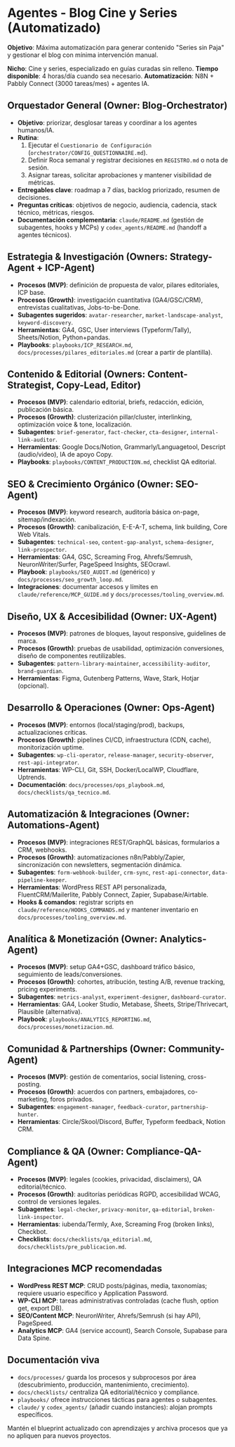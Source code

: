 # Agentes - Blog Cine y Series (Automatizado)

**Objetivo**: Máxima automatización para generar contenido "Series sin Paja" y gestionar el blog con mínima intervención manual.

**Nicho**: Cine y series, especializado en guías curadas sin relleno.
**Tiempo disponible**: 4 horas/día cuando sea necesario.
**Automatización**: N8N + Pabbly Connect (3000 tareas/mes) + agentes IA.

## Orquestador General (Owner: Blog-Orchestrator)
- **Objetivo**: priorizar, desglosar tareas y coordinar a los agentes humanos/IA.
- **Rutina**:
  1. Ejecutar el `Cuestionario de Configuración` (`orchestrator/CONFIG_QUESTIONNAIRE.md`).
  2. Definir Roca semanal y registrar decisiones en `REGISTRO.md` o nota de sesión.
  3. Asignar tareas, solicitar aprobaciones y mantener visibilidad de métricas.
- **Entregables clave**: roadmap a 7 días, backlog priorizado, resumen de decisiones.
- **Preguntas críticas**: objetivos de negocio, audiencia, cadencia, stack técnico, métricas, riesgos.
- **Documentación complementaria**: `claude/README.md` (gestión de subagentes, hooks y MCPs) y `codex_agents/README.md` (handoff a agentes técnicos).

## Estrategia & Investigación (Owners: Strategy-Agent + ICP-Agent)
- **Procesos (MVP)**: definición de propuesta de valor, pilares editoriales, ICP base.
- **Procesos (Growth)**: investigación cuantitativa (GA4/GSC/CRM), entrevistas cualitativas, Jobs-to-be-Done.
- **Subagentes sugeridos**: `avatar-researcher`, `market-landscape-analyst`, `keyword-discovery`.
- **Herramientas**: GA4, GSC, User interviews (Typeform/Tally), Sheets/Notion, Python+pandas.
- **Playbooks**: `playbooks/ICP_RESEARCH.md`, `docs/processes/pilares_editoriales.md` (crear a partir de plantilla).

## Contenido & Editorial (Owners: Content-Strategist, Copy-Lead, Editor)
- **Procesos (MVP)**: calendario editorial, briefs, redacción, edición, publicación básica.
- **Procesos (Growth)**: clusterización pillar/cluster, interlinking, optimización voice & tone, localización.
- **Subagentes**: `brief-generator`, `fact-checker`, `cta-designer`, `internal-link-auditor`.
- **Herramientas**: Google Docs/Notion, Grammarly/Languagetool, Descript (audio/video), IA de apoyo Copy.
- **Playbooks**: `playbooks/CONTENT_PRODUCTION.md`, checklist QA editorial.

## SEO & Crecimiento Orgánico (Owner: SEO-Agent)
- **Procesos (MVP)**: keyword research, auditoría básica on-page, sitemap/indexación.
- **Procesos (Growth)**: canibalización, E-E-A-T, schema, link building, Core Web Vitals.
- **Subagentes**: `technical-seo`, `content-gap-analyst`, `schema-designer`, `link-prospector`.
- **Herramientas**: GA4, GSC, Screaming Frog, Ahrefs/Semrush, NeuronWriter/Surfer, PageSpeed Insights, SEOcrawl.
- **Playbook**: `playbooks/SEO_AUDIT.md` (genérico) y `docs/processes/seo_growth_loop.md`.
- **Integraciones**: documentar accesos y límites en `claude/reference/MCP_GUIDE.md` y `docs/processes/tooling_overview.md`.

## Diseño, UX & Accesibilidad (Owner: UX-Agent)
- **Procesos (MVP)**: patrones de bloques, layout responsive, guidelines de marca.
- **Procesos (Growth)**: pruebas de usabilidad, optimización conversiones, diseño de componentes reutilizables.
- **Subagentes**: `pattern-library-maintainer`, `accessibility-auditor`, `brand-guardian`.
- **Herramientas**: Figma, Gutenberg Patterns, Wave, Stark, Hotjar (opcional).

## Desarrollo & Operaciones (Owner: Ops-Agent)
- **Procesos (MVP)**: entornos (local/staging/prod), backups, actualizaciones críticas.
- **Procesos (Growth)**: pipelines CI/CD, infraestructura (CDN, cache), monitorización uptime.
- **Subagentes**: `wp-cli-operator`, `release-manager`, `security-observer`, `rest-api-integrator`.
- **Herramientas**: WP-CLI, Git, SSH, Docker/LocalWP, Cloudflare, Uptrends.
- **Documentación**: `docs/processes/ops_playbook.md`, `docs/checklists/qa_tecnico.md`.

## Automatización & Integraciones (Owner: Automations-Agent)
- **Procesos (MVP)**: integraciones REST/GraphQL básicas, formularios a CRM, webhooks.
- **Procesos (Growth)**: automatizaciones n8n/Pabbly/Zapier, sincronización con newsletters, segmentación dinámica.
- **Subagentes**: `form-webhook-builder`, `crm-sync`, `rest-api-connector`, `data-pipeline-keeper`.
- **Herramientas**: WordPress REST API personalizada, FluentCRM/Mailerlite, Pabbly Connect, Zapier, Supabase/Airtable.
- **Hooks & comandos**: registrar scripts en `claude/reference/HOOKS_COMMANDS.md` y mantener inventario en `docs/processes/tooling_overview.md`.

## Analítica & Monetización (Owner: Analytics-Agent)
- **Procesos (MVP)**: setup GA4+GSC, dashboard tráfico básico, seguimiento de leads/conversiones.
- **Procesos (Growth)**: cohortes, atribución, testing A/B, revenue tracking, pricing experiments.
- **Subagentes**: `metrics-analyst`, `experiment-designer`, `dashboard-curator`.
- **Herramientas**: GA4, Looker Studio, Metabase, Sheets, Stripe/Thrivecart, Plausible (alternativa).
- **Playbook**: `playbooks/ANALYTICS_REPORTING.md`, `docs/processes/monetizacion.md`.

## Comunidad & Partnerships (Owner: Community-Agent)
- **Procesos (MVP)**: gestión de comentarios, social listening, cross-posting.
- **Procesos (Growth)**: acuerdos con partners, embajadores, co-marketing, foros privados.
- **Subagentes**: `engagement-manager`, `feedback-curator`, `partnership-hunter`.
- **Herramientas**: Circle/Skool/Discord, Buffer, Typeform feedback, Notion CRM.

## Compliance & QA (Owner: Compliance-QA-Agent)
- **Procesos (MVP)**: legales (cookies, privacidad, disclaimers), QA editorial/técnico.
- **Procesos (Growth)**: auditorías periódicas RGPD, accesibilidad WCAG, control de versiones legales.
- **Subagentes**: `legal-checker`, `privacy-monitor`, `qa-editorial`, `broken-link-inspector`.
- **Herramientas**: iubenda/Termly, Axe, Screaming Frog (broken links), Checkbot.
- **Checklists**: `docs/checklists/qa_editorial.md`, `docs/checklists/pre_publicacion.md`.

## Integraciones MCP recomendadas
- **WordPress REST MCP**: CRUD posts/páginas, media, taxonomías; requiere usuario específico y Application Password.
- **WP-CLI MCP**: tareas administrativas controladas (cache flush, option get, export DB).
- **SEO/Content MCP**: NeuronWriter, Ahrefs/Semrush (si hay API), PageSpeed.
- **Analytics MCP**: GA4 (service account), Search Console, Supabase para Data Spine.

## Documentación viva
- `docs/processes/` guarda los procesos y subprocesos por área (descubrimiento, producción, mantenimiento, crecimiento).
- `docs/checklists/` centraliza QA editorial/técnico y compliance.
- `playbooks/` ofrece instrucciones tácticas para agentes o subagentes.
- `claude/` y `codex_agents/` (añadir cuando instancies): alojan prompts específicos.

Mantén el blueprint actualizado con aprendizajes y archiva procesos que ya no apliquen para nuevos proyectos.
